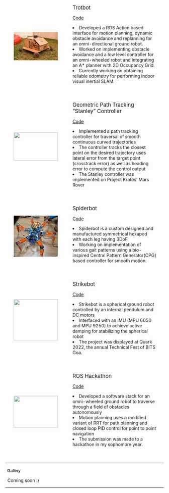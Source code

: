 <table style="width:100%;border:0pxborder-spacing:0px;border-collapse:separate;margin-right:auto;margin-left:auto;">
<tbody>

  <tr>
      <td style="padding:25px;width:25%;vertical-align:middle">
        <div class="one">
            <img src='images/Trotbot_quark.jpg' alt="" width="140" height="90">
        </div>
    </td>
    <td style="padding:20px;width:75%;vertical-align:top">
        <papertitle><big>Trotbot</papertitle>
        </big>
        <br>
        <p>
            <a href="https://github.com/ERC-BPGC/RAIN"
                alt="Github repository for this project">Code</a>
</p>
<li>Developed a ROS Action based interface for motion planning, dynamic obstacle avoidance and replanning for an omni-directional ground robot. </li>
<li>Worked on implementing obstacle avoidance and a low level controller for an omni-wheeled robot and integrating an A* planner with 2D Occupancy Grid. </li>
<li>Currently working on obtaining reliable odometry for performing indoor visual inertial SLAM.</li>
</p>
</td>
</tr>

<tr>
<td style="padding:25px;width:25%;vertical-align:middle">
<div class="one">
    <img src='images/stanley.jpg' alt="" width="140" height="90">
</div>
</td>
<td style="padding:20px;width:75%;vertical-align:top">
<papertitle><big>Geometric Path Tracking ”Stanley” Controller</papertitle>
</big>
<br>
<p>
<p>
    <a href="https://github.com/Atharva-05/stanley_control" target="_blank"
        alt="Github repository for this project">Code</a>
</p>
<li>Implemented a path tracking controller for traversal of smooth continuous curved trajectories</li>
<li>The controller tracks the closest point on the desired trajectory uses lateral error from the target point (crosstrack error) as well as heading error to compute the control output
</li>
<li>The Stanley controller was implemented on Project Kratos’ Mars Rover
</li>
</p>
</td>
</tr>

<tr>
<td style="padding:25px;width:25%;vertical-align:middle">
<div class="one">
    <img src='images/spiderbot.jpeg' alt="" width="140" height="130">
</div>
</td>
<td style="padding:20px;width:75%;vertical-align:top">
<papertitle><big>Spiderbot</papertitle></big>
<br>
<p>
    <a href="https://github.com/Atharva-05/SpiderBot"
        alt="Github repository for this project">Code</a>
</p>
<p>
    <li>Spiderbot is a custom designed and manufactured symmetrical hexapod with each leg having 3DoF</li>
    <li>Working on implementation of various gait patterns using a bio-inspired Central Pattern Generator(CPG) based controller for smooth motion.</li>
</p>
</td>
</tr>

<tr>
<td style="padding:25px;width:25%;vertical-align:middle">
<div class="one">
    <img src='images/strikebot.jpeg' alt="" width="140" height="130">
</div>
</td>
<td style="padding:20px;width:75%;vertical-align:top">
<papertitle><big>Strikebot</papertitle></big>
<br>
<p>
    <a href="https://github.com/Atharva-05/strikeBot"
        alt="Github repository for this project">Code</a>
</p>
<p>
    <li>Strikebot is a spherical ground robot controlled by an internal pendulum and DC motors</li>
    <li>Interfaced with an IMU (MPU 6050 and MPU 9250) to achieve active damping for stabilizing the spherical robot</li>
    <li>The project was displayed at Quark 2022, the annual Technical Fest of BITS Goa.</li>
</p>
</td>
</tr>

<tr>
<td style="padding:25px;width:25%;vertical-align:middle">
<div class="one">
    <img src='images/hackathon.gif' alt="" width="140" height="100">
</div>
</td>
<td style="padding:20px;width:75%;vertical-align:top">
<papertitle><big>ROS Hackathon</papertitle></big>
<br>
<p>
    <a href="https://github.com/Atharva-05/ERC-Hackathon-2021"
        alt="Github repository for this project">Code</a>
</p>
<p>
    <li>Developed a software stack for an omni-wheeled ground robot to traverse through a field of obstacles autonomously</li>
    <li>Motion planning uses a modified variant of RRT for path planning and closed loop PID control for point to point navigation</li>
    <li>The submission was made to a hackathon in my sophomore year.</li>
</p>
</td>
</tr>

</tbody>
</table>
</div>
<hr class="soft">

</td>
</tr>
<tr>
    <td>
        <button style="border:0px transparent; background-color: transparent;outline:none;" type="button"
            class="collapsible" data-toggle="collapse" data-target="#content-media" id="media">
            <heading>Gallery</heading>
        </button>
        <br>
        <p>&ensp;Coming soon :)</p>
        <hr class="soft">
    </td>
    
</tr>
</table>

</body>

</html>
